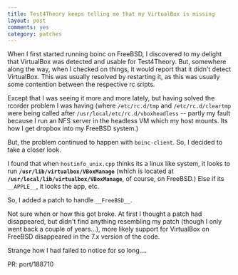 ```yaml
---
title: Test4Theory keeps telling me that my VirtualBox is missing
layout: post
comments: yes
category: patches
---
```


When I first started running boinc on FreeBSD, I discovered to my delight that
VirtualBox was detected and usable for Test4Theory.  But, somewhere along the
way, when I checked on things, it would report that it didn't detect VirtualBox.
This was usually resolved by restarting it, as this was usually some contention
between the respective rc sripts.

Except that I was seeing it more and more lately, but having solved the rcorder
problem I was having (where `/etc/rc.d/tmp` and `/etc/rc.d/cleartmp` were being
called after `/usr/local/etc/rc.d/vboxheadless` -- partly my fault because I
run an NFS server in the headless VM which my host mounts.  Its how I get
dropbox into my FreeBSD system.)

But, the problem continued to happen with `boinc-client`.  So, I decided to take
a closer look.

I found that when `hostinfo_unix.cpp` thinks its a linux like system, it looks
to run **`/usr/lib/virtualbox/VBoxManage`** (which is located at
**`/usr/local/lib/virtualbox/VBoxManage`**, of course, on FreeBSD.)  Else if
its `__APPLE__`, it looks the app, etc.

So, I added a patch to handle `__FreeBSD__`.

Not sure when or how this got broke.  At first I thought a patch had
disappeared, but didn't find anything resembling my patch (though I only went
back a couple of years...), more likely support for VirtualBox on FreeBSD
disappeared in the 7.x version of the code.

Strange how I had failed to notice for so long....

PR: port/188710
